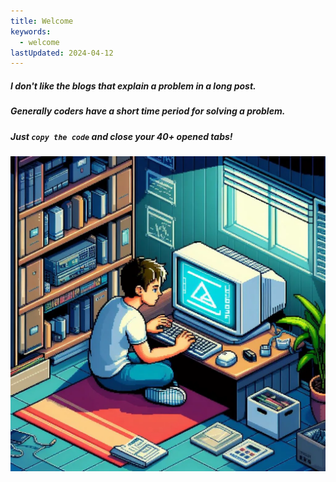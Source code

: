 ```yaml
---
title: Welcome
keywords:
  - welcome
lastUpdated: 2024-04-12
---
```


##### I don't like the blogs that explain a problem in a long post.  
##### Generally coders have a short time period for solving a problem.

##### Just `copy the code` and close your 40+ opened tabs!

![coder](../../assets/image/coder.webp)
